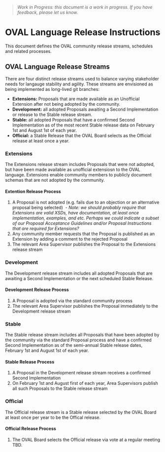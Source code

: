 > _Work in Progress: this document is a work in progress. If you have feedback, please let us know._

# OVAL Language Release Instructions

This document defines the OVAL community release streams, schedules and related processes.

## OVAL Language Release Streams
There are four distinct release streams used to balance varying stakeholder needs for langauge stability and agility. These streams are envisioned as being implemented as long-lived git branches:

* **Extensions:** Proposals that are made available as an Unofficial Extension after not being adopted by the community.
* **Development:** all adopted Proposals awaiting a Second Implementation or release to the Stable release stream.
* **Stable:** all adopted Proposals that have a confirmed Second Implementation as of the most recent Stable release data on February 1st and August 1st of each year.
* **Official:** a Stable Release that the OVAL Board selects as the Official release at least once a year.

### Extensions

The Extensions release stream includes Proposals that were not adopted, but have been made available as unofficial extensiosn to the OVAL language. Extensions enable community members to publicly document schemas that are not adopted by the community.

#### Extention Release Process

1. A Proposal is not adopted (e.g. fails due to an objection or an alternative proposal being selected)
  - _Note: we should probably require that Extensions are valid XSDs, have documentation, at least once implementation, examples, and etc. Perhaps we could indicate a subset of our Proposal Acceptance Guidelines and/or Proposal Instructions that are required for Extensions?_
2. Any community member requests that the Proposal is published as an Extension by adding a comment to the rejected Proposal
3. The relevant Area Supervisor publishes the Proposal to the Extensions release stream

### Development

The Development release stream includes all adopted Proposals that are awaiting a Second Implementation or the next scheduled Stable Release.

#### Development Release Process

1. A Proposal is adopted via the standard community process
2. The relevant Area Supervisor publishes the Proposal immediately to the Development release stream

### Stable

The Stable release stream includes all Proposals that have been adopted by the community via the standard Proposal process and have a confirmed Second Implementation as of the semi-annual Stable release dates, February 1st and August 1st of each year.

#### Stable Release Process

1. A Proposal in the Development release stream receives a confirmed Second Implementation
2. On February 1st and August first of each year, Area Supervisors publish all such Proposals to the Stable release stream

### Official

The Official release stream is a Stable release selected by the OVAL Board at least once per year to be the Offical release.

#### Official Release Process

1. The OVAL Board selects the Official release via vote at a regular meeting TBD.
